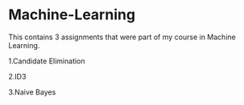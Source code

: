 # Machine-Learning
This contains 3 assignments that were part of my course in Machine Learning.

1.Candidate Elimination

2.ID3

3.Naive Bayes
